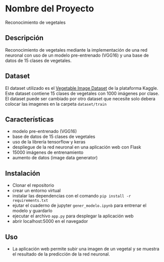 # Nombre del Proyecto

Reconocimiento de vegetales

## Descripción

Reconocimiento de vegetales mediante la implementación de una red neuronal con uso de un modelo pre-entrenado (VGG16) y una base de datos de 15 clases de vegetales. 


## Dataset

El dataset utilizado es el [Vegetable Image Dataset](https://www.kaggle.com/datasets/misrakahmed/vegetable-image-dataset) de la plataforma Kaggle. Este dataset contiene 15 clases de vegetales con 1000 imágenes por clase. El dataset puede ser cambiado por otro dataset que necesite solo debera colocar las imagenes en la carpeta `dataset/train`  

## Características

- modelo pre-entrenado (VGG16)
- base de datos de 15 clases de vegetales
- uso de la librería tensorflow y keras
- despliegue de la red neuronal en una aplicación web con Flask
- 15000 imágenes de entrenamiento
- aumento de datos (image data generator)

## Instalación

- Clonar el repositorio
- crear un entorno virtual
- instalar las dependencias con el comando `pip install -r requirements.txt`
- ejutar el cuaderno de jupyter `gener_modelo.ipynb` para entrenar el modelo y guardarlo
- ejecutar el archivo `app.py` para desplegar la aplicación web
- abrir localhost:5000 en el navegador

## Uso

- La aplicación web permite subir una imagen de un vegetal y se muestra el resultado de la predicción de la red neuronal.



